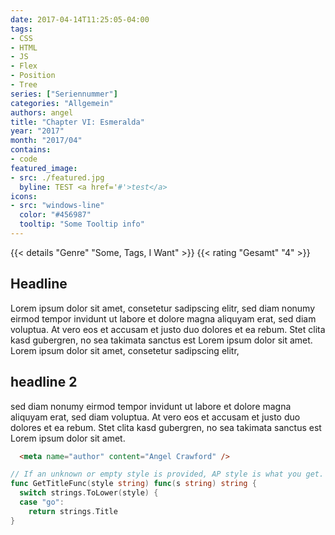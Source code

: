 ```yaml
---
date: 2017-04-14T11:25:05-04:00
tags: 
- CSS
- HTML
- JS
- Flex
- Position
- Tree
series: ["Seriennummer"]
categories: "Allgemein"
authors: angel
title: "Chapter VI: Esmeralda"
year: "2017"
month: "2017/04"
contains:
- code
featured_image:
- src: ./featured.jpg
  byline: TEST <a href='#'>test</a>
icons:
- src: "windows-line"
  color: "#456987"
  tooltip: "Some Tooltip info"
---
```


{{< details "Genre" "Some, Tags, I Want" >}}
{{< rating "Gesamt" "4" >}}

## Headline
Lorem ipsum dolor sit amet, consetetur sadipscing elitr, sed diam nonumy eirmod tempor invidunt ut labore et dolore magna aliquyam erat, sed diam voluptua. At vero eos et accusam et justo duo dolores et ea rebum. Stet clita kasd gubergren, no sea takimata sanctus est Lorem ipsum dolor sit amet. Lorem ipsum dolor sit amet, consetetur sadipscing elitr, 

## headline 2
sed diam nonumy eirmod tempor invidunt ut labore et dolore magna aliquyam erat, sed diam voluptua. At vero eos et accusam et justo duo dolores et ea rebum. Stet clita kasd gubergren, no sea takimata sanctus est Lorem ipsum dolor sit amet.

```html
  <meta name="author" content="Angel Crawford" />
```

```go {linenos=table,hl_lines=[8,"15-17"],linenostart=199}
// If an unknown or empty style is provided, AP style is what you get.
func GetTitleFunc(style string) func(s string) string {
  switch strings.ToLower(style) {
  case "go":
    return strings.Title
}
```
